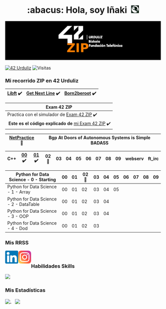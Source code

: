 <div align="center">
  <h1 align="center">:abacus: Hola, soy Iñaki&nbsp;
  <img src="https://raw.githubusercontent.com/inakilastra/inakilastra/main/images/nautilus.png" alt="Nautilus" width="25" height="25"></h1>
</div>

![Banner (claro)](https://raw.githubusercontent.com/inakilastra/inakilastra/main/images/42ZIP_urduliz.png)



[![42 Urduliz](https://img.shields.io/badge/Urduliz-black?style=flat&logo=42&logoColor=white)](https://profile.intra.42.fr/users/ilastra-)
![Visitas](https://api.visitorbadge.io/api/visitors?path=https%3A%2F%2Fgithub.com%2Finakilastra%2Finakilastra&label=Visitas&countColor=%23d9e3f0&style=flat&labelStyle=lower)

### **Mi recorrido ZIP en 42 Urduliz**
| [Libft](https://github.com/inakilastra/Libft) :heavy_check_mark: | [Get Next Line](https://github.com/inakilastra/Get_Next_Line) :heavy_check_mark: | [Born2beroot](https://github.com/inakilastra/Born2beroot)  :heavy_check_mark: |
|---|---|---|

| **Exam 42 ZIP** |
|---|
| Practica con el simulador de [Exam 42 ZIP](https://github.com/inakilastra/ExamZIP) :heavy_check_mark: 
| **Este es el código explicado de** [mi Exam 42 ZIP](https://github.com/inakilastra/Mi_Exman_ZIP) :heavy_check_mark: 



| [NetPractice](https://github.com/inakilastra/NetPractice) :construction: | Bgp At Doors of Autonomous Systems is Simple BADASS |
|---|---|

| C++ | [00](https://github.com/inakilastra/CPP00) :heavy_check_mark: | [01](https://github.com/inakilastra/CPP01) :heavy_check_mark: | 02 :construction: | 03 | 04 | 05 | 06 | 07 | 08 | 09 | webserv | ft_irc | 
|---|---|---|---|---|---|---|---|---|---|---|---|---|

| Python for Data Science  - 0 - Starting | 00 | 01 | 02 :construction: | 03 | 04 | 05 | 06 | 07 | 08 | 09 |
|---|---|---|---|---|---|---|---|---|---|---|
| Python for Data Science  - 1 - Array | 00 | 01 | 02 | 03 | 04 | 05 |  |  |  |  |
| Python for Data Science  - 2 - DataTable | 00 | 01 | 02 | 03 | 04 |  |  |  |  |  |
| Python for Data Science  - 3 - OOP | 00 | 01 | 02 | 03 | 04 |  |  |  |  |  |
| Python for Data Science  - 4 - Dod | 00 | 01 | 02 | 03 |  |  |  |  |  |  |


<div align="left">
  <h3>Mis RRSS</h3>
  <a href="https://www.linkedin.com/in/inakilastra/">
    <img align="left" src="https://raw.githubusercontent.com/inakilastra/inakilastra/main/images/linkedin.svg" alt="icon | LinkedIn" width="42px"/>
  </a>
  &emsp;
  <a href="https://www.instagram.com/inakilastra">
    <img align="left" src="https://raw.githubusercontent.com/inakilastra/inakilastra/main/images/instagram.svg" alt="@inakilastra | Instagram" width="42px"/>
  </a>
</div>
<div align="left">
  <h3>Habilidades Skills</h3>
    <a href="https://skillicons.dev">
    <img src="https://skillicons.dev/icons?i=github,c,windows,azure,powershell" />
  </a>
</div>
<div align="left">
  <h3>Mis Estadísticas</h3>
  <a href="https://github.com/inakilastra/github-readme-stats">
    <img align="center" src="https://github-readme-stats.vercel.app/api?username=inakilastra&show_icons=true&theme=ambient_gradient&locale=es" />
  </a>
  &nbsp;&nbsp;
  <a href="https://github.com/inakilastra/convoychat">
    <img align="center" src="https://github-readme-stats.vercel.app/api/top-langs/?username=inakilastra&layout=compact&locale=es" />
  </a>
</div> 

<!--
**inakilastra/inakilastra** is a ✨ _special_ ✨ repository because its `README.md` (this file) appears on your GitHub profile.

Here are some ideas to get you started:

- 🔭 I’m currently working on ...
- 🌱 I’m currently learning ...
- 👯 I’m looking to collaborate on ...
- 🤔 I’m looking for help with ...
- 💬 Ask me about ...
- 📫 How to reach me: ...
- 😄 Pronouns: ...
- ⚡ Fun fact: ...
-->

